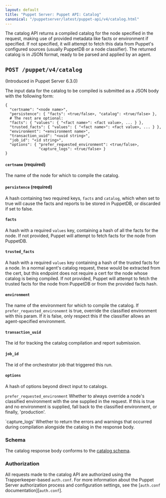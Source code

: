 ```yaml
---
layout: default
title: "Puppet Server: Puppet API: Catalog"
canonical: "/puppetserver/latest/puppet-api/v4/catalog.html"
---
```


The catalog API returns a compiled catalog for the node specified in the request,
making use of provided metadata like facts or environment if specified.
If not specified, it will attempt to fetch this data from Puppet's configured sources
(usually PuppetDB or a node classifier). The returned catalog is in JSON format,
ready to be parsed and applied by an agent.

## `POST /puppet/v4/catalog`

(Introduced in Puppet Server 6.3.0)

The input data for the catalog to be compiled is submitted as a JSON body with the 
following form:
```
{
  "certname": "<node name>",
  "persistence": { "facts": <true/false>, "catalog": <true/false> },
  # The rest are optional:
  "facts": { "values": { "<fact name>": <fact value>, ... } },
  "trusted_facts": { "values": { "<fact name>": <fact value>, ... } },
  "environment": "<environment name>",
  "transaction_uuid": "<uuid string>",
  "job_id": "<id string>",
  "options": { "prefer_requested_environment": <true/false>,
               "capture_logs": <true/false> }
}
```

#### `certname` (required)
The name of the node for which to compile the catalog.

#### `persistence` (required)
A hash containing two required keys, `facts` and `catalog`, which when set to true will
cause the facts and reports to be stored in PuppetDB, or discarded if set to false.

#### `facts`
A hash with a required `values` key, containing a hash of all the facts for the node.
If not provided, Puppet will attempt to fetch facts for the node from PuppetDB.

#### `trusted_facts`
A hash with a required `values` key containing a hash of the trusted facts for a node.
In a normal agent's catalog request, these would be extracted from the cert, but this
endpoint does not require a cert for the node whose catalog is being compiled. If not
provided, Puppet will attempt to fetch the trusted facts for the node from PuppetDB or
from the provided facts hash.

#### `environment`
The name of the environment for which to compile the catalog. If `prefer_requested_environemnt`
is true, override the classified environment with this param. If it is false, only respect this
if the classifier allows an agent-specified environment.

#### `transaction_uuid`
The id for tracking the catalog compilation and report submission.

#### `job_id`
The id of the orchestrator job that triggered this run.

#### `options`

A hash of options beyond direct input to catalogs.

`prefer_requested_environment`
Whether to always override a node's classified environment with the one supplied in the
request. If this is true and no environment is supplied, fall back to the classified
environment, or finally, 'production'.

`capture_logs'
Whether to return the errors and warnings that occurred during compilation alongside the
catalog in the response body.

### Schema

The catalog response body conforms to the [catalog schema](./catalog.json).

### Authorization

All requests made to the catalog API are authorized using the Trapperkeeper-based `auth.conf`.
For more information about the Puppet Server authorization process and configuration settings,
see the [`auth.conf` documentation][`auth.conf`].
